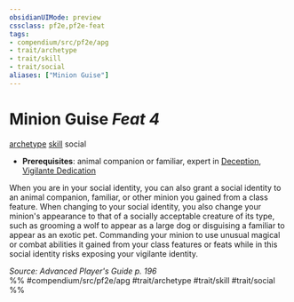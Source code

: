 ```yaml
---
obsidianUIMode: preview
cssclass: pf2e,pf2e-feat
tags:
- compendium/src/pf2e/apg
- trait/archetype
- trait/skill
- trait/social
aliases: ["Minion Guise"]
---
```

# Minion Guise  *Feat 4*  
[archetype](../../rules/traits/archetype.md)  [skill](../../rules/traits/skill.md)  social  

- **Prerequisites**: animal companion or familiar, expert in [Deception](../skills.md#Deception), [Vigilante Dedication](vigilante-dedication-apg.md)

When you are in your social identity, you can also grant a social identity to an animal companion, familiar, or other minion you gained from a class feature. When changing to your social identity, you also change your minion's appearance to that of a socially acceptable creature of its type, such as grooming a wolf to appear as a large dog or disguising a familiar to appear as an exotic pet. Commanding your minion to use unusual magical or combat abilities it gained from your class features or feats while in this social identity risks exposing your vigilante identity.

*Source: Advanced Player's Guide p. 196*  
%% #compendium/src/pf2e/apg #trait/archetype #trait/skill #trait/social %%